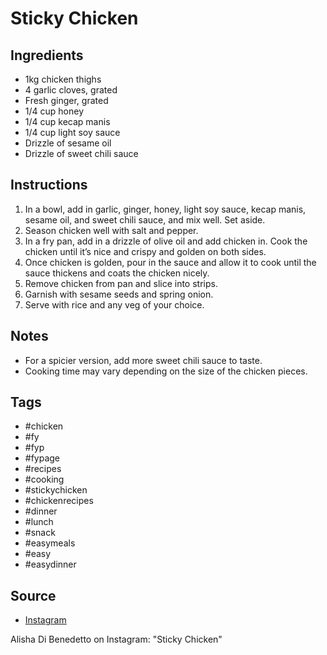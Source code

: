  # Sticky Chicken

## Ingredients

- 1kg chicken thighs
- 4 garlic cloves, grated
- Fresh ginger, grated
- 1/4 cup honey
- 1/4 cup kecap manis
- 1/4 cup light soy sauce
- Drizzle of sesame oil
- Drizzle of sweet chili sauce

## Instructions

1. In a bowl, add in garlic, ginger, honey, light soy sauce, kecap manis, sesame oil, and sweet chili sauce, and mix well. Set aside.
2. Season chicken well with salt and pepper.
3. In a fry pan, add in a drizzle of olive oil and add chicken in. Cook the chicken until it’s nice and crispy and golden on both sides.
4. Once chicken is golden, pour in the sauce and allow it to cook until the sauce thickens and coats the chicken nicely.
5. Remove chicken from pan and slice into strips.
6. Garnish with sesame seeds and spring onion.
7. Serve with rice and any veg of your choice.

## Notes

- For a spicier version, add more sweet chili sauce to taste.
- Cooking time may vary depending on the size of the chicken pieces.

## Tags

- #chicken
- #fy
- #fyp
- #fypage
- #recipes
- #cooking
- #stickychicken
- #chickenrecipes
- #dinner
- #lunch
- #snack
- #easymeals
- #easy
- #easydinner

## Source

- [Instagram](https://www.instagram.com/p/C1tRWTxvRb7)

Alisha Di Benedetto on Instagram: "Sticky Chicken"